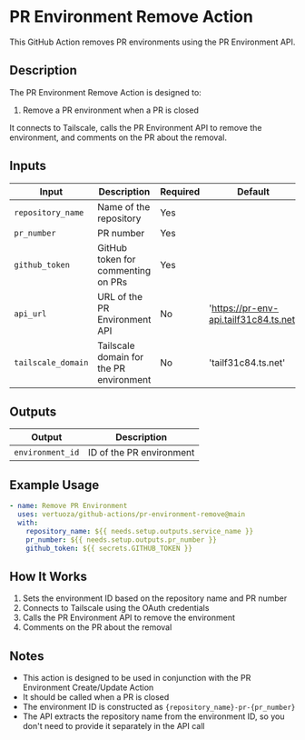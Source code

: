 # PR Environment Remove Action

This GitHub Action removes PR environments using the PR Environment API.

## Description

The PR Environment Remove Action is designed to:

1. Remove a PR environment when a PR is closed

It connects to Tailscale, calls the PR Environment API to remove the environment, and comments on the PR about the removal.

## Inputs

| Input | Description | Required | Default |
|-------|-------------|----------|---------|
| `repository_name` | Name of the repository | Yes | |
| `pr_number` | PR number | Yes | |
| `github_token` | GitHub token for commenting on PRs | Yes | |
| `api_url` | URL of the PR Environment API | No | 'https://pr-env-api.tailf31c84.ts.net' |
| `tailscale_domain` | Tailscale domain for the PR environment | No | 'tailf31c84.ts.net' |

## Outputs

| Output | Description |
|--------|-------------|
| `environment_id` | ID of the PR environment |

## Example Usage

```yaml
- name: Remove PR Environment
  uses: vertuoza/github-actions/pr-environment-remove@main
  with:
    repository_name: ${{ needs.setup.outputs.service_name }}
    pr_number: ${{ needs.setup.outputs.pr_number }}
    github_token: ${{ secrets.GITHUB_TOKEN }}
```

## How It Works

1. Sets the environment ID based on the repository name and PR number
2. Connects to Tailscale using the OAuth credentials
3. Calls the PR Environment API to remove the environment
4. Comments on the PR about the removal

## Notes

- This action is designed to be used in conjunction with the PR Environment Create/Update Action
- It should be called when a PR is closed
- The environment ID is constructed as `{repository_name}-pr-{pr_number}`
- The API extracts the repository name from the environment ID, so you don't need to provide it separately in the API call
